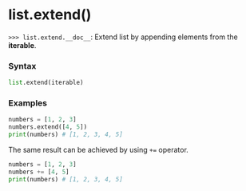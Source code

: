 # list.extend()

`>>> list.extend.__doc__`: Extend list by appending elements from the **iterable**.

### Syntax

```python
list.extend(iterable)
```

### Examples

```python
numbers = [1, 2, 3]
numbers.extend([4, 5])
print(numbers) # [1, 2, 3, 4, 5]
```

The same result can be achieved by using `+=` operator.

```python
numbers = [1, 2, 3]
numbers += [4, 5]
print(numbers) # [1, 2, 3, 4, 5]
```
